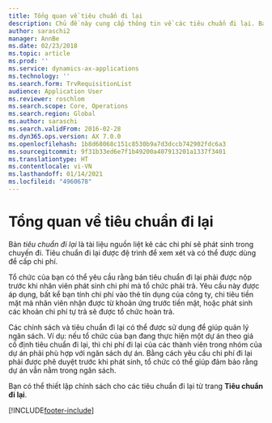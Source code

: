 ```yaml
---
title: Tổng quan về tiêu chuẩn đi lại
description: Chủ đề này cung cấp thông tin về các tiêu chuẩn đi lại. Bản tiêu chuẩn đi lại làm căn cứ tài liệu cho chi phí đi lại theo kế hoạch.
author: saraschi2
manager: AnnBe
ms.date: 02/23/2018
ms.topic: article
ms.prod: ''
ms.service: dynamics-ax-applications
ms.technology: ''
ms.search.form: TrvRequisitionList
audience: Application User
ms.reviewer: roschlom
ms.search.scope: Core, Operations
ms.search.region: Global
ms.author: saraschi
ms.search.validFrom: 2016-02-28
ms.dyn365.ops.version: AX 7.0.0
ms.openlocfilehash: 1b8d68068c151c8530b9a7d3dccb742902fdc6a3
ms.sourcegitcommit: 9f31b33ed6e7f1b49200a407913201a1337f3401
ms.translationtype: HT
ms.contentlocale: vi-VN
ms.lasthandoff: 01/14/2021
ms.locfileid: "4960678"
---
```

# <a name="travel-requisitions-overview"></a>Tổng quan về tiêu chuẩn đi lại

Bản *tiêu chuẩn đi lại* là tài liệu nguồn liệt kê các chi phí sẽ phát sinh trong chuyến đi. Tiêu chuẩn đi lại được đệ trình để xem xét và có thể được dùng để cấp chi phí.

Tổ chức của bạn có thể yêu cầu rằng bản tiêu chuẩn đi lại phải được nộp trước khi nhân viên phát sinh chi phí mà tổ chức phải trả. Yêu cầu này được áp dụng, bất kể bạn tính chi phí vào thẻ tín dụng của công ty, chi tiêu tiền mặt mà nhân viên nhận được từ khoản ứng trước tiền mặt, hoặc phát sinh các khoản chi phí tự trả sẽ được tổ chức hoàn trả.

Các chính sách và tiêu chuẩn đi lại có thể được sử dụng để giúp quản lý ngân sách. Ví dụ: nếu tổ chức của bạn đang thực hiện một dự án theo giá cố định tiêu chuẩn đi lại, thì chi phí đi lại của các thành viên trong nhóm của dự án phải phù hợp với ngân sách dự án. Bằng cách yêu cầu chi phí đi lại phải được phê duyệt trước khi phát sinh, tổ chức có thể giúp đảm bảo rằng dự án vẫn nằm trong ngân sách.

Bạn có thể thiết lập chính sách cho các tiêu chuẩn đi lại từ trang **Tiêu chuẩn đi lại**.


[!INCLUDE[footer-include](../includes/footer-banner.md)]